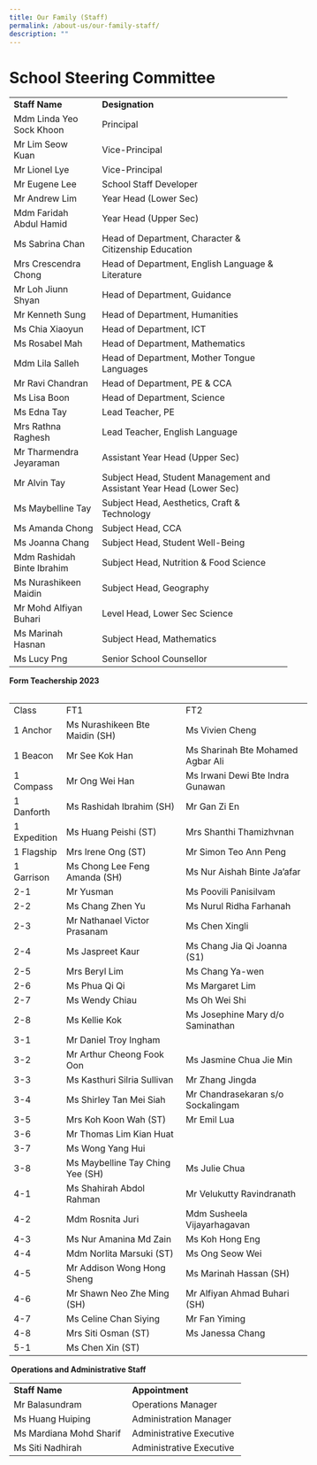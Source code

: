 ```yaml
---
title: Our Family (Staff)
permalink: /about-us/our-family-staff/
description: ""
---
```

# School Steering Committee
<div>
<table>
<tbody>
<tr>
<td><strong>Staff Name</strong></td>
<td><strong>Designation</strong></td>
</tr>
<tr>
<td>Mdm Linda Yeo Sock Khoon</td>
<td>Principal</td>
</tr>
<tr>
<td>Mr Lim Seow Kuan&nbsp;</td>
<td>Vice-Principal&nbsp;</td>
</tr>
<tr>
<td>Mr Lionel Lye</td>
<td>Vice-Principal</td>
</tr>

<tr>
<td>Mr&nbsp;Eugene Lee</td>
<td>School Staff Developer&nbsp;</td>
</tr>
<tr>
<td>Mr Andrew Lim</td>
<td>Year Head (Lower Sec)</td>
</tr>
<tr>
<td>Mdm Faridah Abdul Hamid</td>
<td>Year Head (Upper Sec)</td>
</tr>
<tr>
<td>Ms Sabrina Chan</td>
<td>Head of Department, Character & Citizenship Education</td>
</tr>
<tr>
<td>Mrs Crescendra Chong</td>
<td>Head of Department,&nbsp;English Language & Literature</td>
</tr>
<tr>
<td>Mr Loh Jiunn Shyan</td>
<td>Head of Department,&nbsp;Guidance</td>
</tr>
<tr>
<td>Mr Kenneth Sung</td>
<td>Head of Department, Humanities&nbsp;</td>
</tr>
<tr>
<td>Ms Chia Xiaoyun</td>
<td>Head of Department, ICT</td>
</tr>
<tr>
<td>Ms Rosabel Mah</td>
<td>Head of Department, Mathematics</td>
</tr>
<tr>
<td>Mdm Lila Salleh</td>
<td>Head of Department, Mother Tongue Languages</td>
</tr>
<tr>
<td>Mr Ravi Chandran</td>
<td>Head of Department, PE & CCA</td>
</tr>
<tr>
<td>Ms Lisa Boon</td>
<td>Head of Department,&nbsp;Science</td>
</tr>
<tr>
<td>Ms Edna Tay</td>
<td>Lead Teacher, PE</td>
</tr>
<tr>
<td>Mrs Rathna Raghesh</td>
<td>Lead Teacher,&nbsp;English Language</td>
</tr>
<tr>
<td>Mr Tharmendra Jeyaraman</td>
<td>Assistant Year Head (Upper Sec)</td>
</tr>
<tr>
<td>Mr Alvin Tay</td>
<td>Subject Head, Student Management and Assistant Year Head (Lower Sec)</td>
</tr>
<tr>
<td>Ms Maybelline Tay</td>
<td>Subject Head, Aesthetics, Craft & Technology</td>
</tr>
<tr>
<td>Ms Amanda Chong</td>
<td>Subject Head, CCA</td>
</tr>
<tr>
<td>Ms Joanna Chang</td>
<td>Subject Head, Student Well-Being</td>
</tr>
<tr>
<td>Mdm Rashidah Binte Ibrahim</td>
<td>Subject Head,&nbsp;Nutrition &amp; Food Science</td>
</tr>
<tr>
<td>Ms Nurashikeen Maidin</td>
<td>Subject Head, Geography</td>
</tr>
<tr>
<td>Mr Mohd Alfiyan Buhari</td>
<td>Level Head, Lower Sec Science</td>
</tr>
<tr>
<td>Ms Marinah Hasnan&nbsp;</td>
<td>Subject Head, Mathematics</td>
</tr>
<tr>
<td>Ms Lucy Png</td>
<td>Senior School Counsellor</td>
</tr>
</tbody>
</table>
</div>
<p><strong>Form Teachership 2023<br /></strong></p>
<table width="0">
<tbody>
<tr>

<table border="0" cellpadding="0" cellspacing="0" width="539" style="border-collapse:
 collapse;width:405pt"><colgroup><col width="60" style="mso-width-source:userset;mso-width-alt:2194;width:45pt"> <col width="237" style="mso-width-source:userset;mso-width-alt:8667;width:178pt"> <col width="242" style="mso-width-source:userset;mso-width-alt:8850;width:182pt"></colgroup><tbody><tr height="22" style="height:16.5pt"><td height="22" class="xl67" dir="LTR" width="60" style="height:16.5pt;width:45pt">Class</td><td class="xl67" dir="LTR" width="237" style="border-left:none;width:178pt">FT1</td><td class="xl67" dir="LTR" width="242" style="border-left:none;width:182pt">FT2</td></tr><tr height="23" style="height:17.25pt"><td height="23" class="xl69" dir="LTR" width="60" style="height:17.25pt;border-top:
  none;width:45pt">1 Anchor</td><td class="xl71" dir="LTR" width="237" style="border-top:none;border-left:none;
  width:178pt">Ms Nurashikeen Bte Maidin (SH)</td><td class="xl73" dir="LTR" width="242" style="border-left:none;width:182pt"> Ms Vivien Cheng</td></tr><tr height="22" style="height:16.5pt"><td height="22" class="xl74" dir="LTR" width="60" style="height:16.5pt;border-top:
  none;width:45pt">1 Beacon</td><td class="xl76" dir="LTR" width="237" style="border-top:none;border-left:none;
  width:178pt"> Mr See Kok Han</td><td class="xl76" dir="LTR" width="242" style="border-top:none;border-left:none;
  width:182pt"> Ms Sharinah Bte Mohamed Agbar Ali</td></tr><tr height="23" style="height:17.25pt"><td height="23" class="xl74" dir="LTR" width="60" style="height:17.25pt;border-top:
  none;width:45pt">1 Compass</td><td class="xl71" dir="LTR" width="237" style="border-left:none;width:178pt">Mr Ong Wei Han</td><td class="xl73" dir="LTR" width="242" style="border-top:none;border-left:none;
  width:182pt">Ms Irwani Dewi Bte Indra Gunawan</td></tr><tr height="22" style="height:16.5pt"><td height="22" class="xl74" dir="LTR" width="60" style="height:16.5pt;border-top:
  none;width:45pt">1 Danforth</td><td class="xl76" dir="LTR" width="237" style="border-top:none;border-left:none;
  width:178pt">Ms Rashidah Ibrahim (SH)</td><td class="xl76" dir="LTR" width="242" style="border-top:none;border-left:none;
  width:182pt">Mr Gan Zi En</td></tr><tr height="23" style="height:17.25pt"><td height="23" class="xl74" dir="LTR" width="60" style="height:17.25pt;border-top:
  none;width:45pt">1 Expedition</td><td class="xl71" dir="LTR" width="237" style="border-left:none;width:178pt">Ms Huang Peishi (ST)</td><td class="xl73" dir="LTR" width="242" style="border-top:none;border-left:none;
  width:182pt">Mrs Shanthi Thamizhvnan</td></tr><tr height="22" style="height:16.5pt"><td height="22" class="xl74" dir="LTR" width="60" style="height:16.5pt;border-top:
  none;width:45pt">1 Flagship</td><td class="xl76" dir="LTR" width="237" style="border-top:none;border-left:none;
  width:178pt">Mrs Irene Ong (ST)</td><td class="xl76" dir="LTR" width="242" style="border-top:none;border-left:none;
  width:182pt">Mr Simon Teo Ann Peng</td></tr><tr height="23" style="height:17.25pt"><td height="23" class="xl74" dir="LTR" width="60" style="height:17.25pt;border-top:
  none;width:45pt">1 Garrison</td><td class="xl73" dir="LTR" width="237" style="border-top:none;border-left:none;
  width:178pt">Ms Chong Lee Feng Amanda (SH)</td><td class="xl73" dir="LTR" width="242" style="border-top:none;border-left:none;
  width:182pt">Ms Nur Aishah Binte Ja’afar</td></tr><tr height="23" style="mso-height-source:userset;height:17.25pt"><td height="23" class="xl74" dir="LTR" width="60" style="height:17.25pt;border-top:
  none;width:45pt">2-1</td><td class="xl80" dir="LTR" width="237" style="border-top:none;border-left:none;
  width:178pt">Mr Yusman</td><td class="xl71" dir="LTR" width="242" style="border-left:none;width:182pt">Ms Poovili Panisilvam</td></tr><tr height="23" style="height:17.25pt"><td height="23" class="xl69" dir="LTR" width="60" style="height:17.25pt;width:45pt">2-2</td><td class="xl76" dir="LTR" width="237" style="border-top:none;border-left:none;
  width:178pt">Ms Chang Zhen Yu</td><td class="xl76" dir="LTR" width="242" style="border-top:none;border-left:none;
  width:182pt">Ms Nurul Ridha Farhanah</td></tr><tr height="23" style="height:17.25pt"><td height="23" class="xl74" dir="LTR" width="60" style="height:17.25pt;border-top:
  none;width:45pt">2-3</td><td class="xl71" dir="LTR" width="237" style="border-left:none;width:178pt">Mr Nathanael Victor Prasanam</td><td class="xl71" dir="LTR" width="242" style="border-left:none;width:182pt">Ms Chen Xingli</td></tr><tr height="22" style="mso-height-source:userset;height:16.5pt"><td height="22" class="xl74" dir="LTR" width="60" style="height:16.5pt;border-top:
  none;width:45pt">2-4</td><td class="xl76" dir="LTR" width="237" style="border-top:none;border-left:none;
  width:178pt">Ms Jaspreet Kaur</td><td class="xl76" dir="LTR" width="242" style="border-top:none;border-left:none;
  width:182pt">Ms Chang Jia Qi Joanna (S1)</td></tr><tr height="23" style="height:17.25pt"><td height="23" class="xl74" dir="LTR" width="60" style="height:17.25pt;border-top:
  none;width:45pt">2-5</td><td class="xl71" dir="LTR" width="237" style="border-left:none;width:178pt">Mrs Beryl Lim<span style="mso-spacerun:yes">&nbsp;</span></td><td class="xl71" dir="LTR" width="242" style="border-left:none;width:182pt">Ms Chang Ya-wen</td></tr><tr height="22" style="height:16.5pt"><td height="22" class="xl74" dir="LTR" width="60" style="height:16.5pt;border-top:
  none;width:45pt">2-6</td><td class="xl76" dir="LTR" width="237" style="border-top:none;border-left:none;
  width:178pt">Ms Phua Qi Qi</td><td class="xl76" dir="LTR" width="242" style="border-top:none;border-left:none;
  width:182pt">Ms Margaret Lim</td></tr><tr height="23" style="height:17.25pt"><td height="23" class="xl74" dir="LTR" width="60" style="height:17.25pt;border-top:
  none;width:45pt">2-7</td><td class="xl71" dir="LTR" width="237" style="border-left:none;width:178pt">Ms Wendy Chiau</td><td class="xl71" dir="LTR" width="242" style="border-left:none;width:182pt">Ms Oh Wei Shi</td></tr><tr height="22" style="height:16.5pt"><td height="22" class="xl74" dir="LTR" width="60" style="height:16.5pt;border-top:
  none;width:45pt">2-8</td><td class="xl76" dir="LTR" width="237" style="border-top:none;border-left:none;
  width:178pt">Ms Kellie Kok</td><td class="xl81" dir="LTR" width="242" style="border-top:none;border-left:none;
  width:182pt">Ms Josephine Mary d/o Saminathan</td></tr><tr height="23" style="height:17.25pt"><td height="23" class="xl69" dir="LTR" width="60" style="height:17.25pt;width:45pt">3-1</td><td class="xl71" dir="LTR" width="237" style="border-left:none;width:178pt">Mr Daniel Troy Ingham</td><td class="xl79" dir="LTR" width="242" style="border-top:none;border-left:none;
  width:182pt">&nbsp;</td></tr><tr height="22" style="height:16.5pt"><td height="22" class="xl74" dir="LTR" width="60" style="height:16.5pt;border-top:
  none;width:45pt">3-2</td><td class="xl76" dir="LTR" width="237" style="border-top:none;border-left:none;
  width:178pt">Mr Arthur Cheong Fook Oon</td><td class="xl80" dir="LTR" width="242" style="border-top:none;border-left:none;
  width:182pt">Ms Jasmine Chua Jie Min</td></tr><tr height="22" style="height:16.5pt"><td height="22" class="xl74" dir="LTR" width="60" style="height:16.5pt;border-top:
  none;width:45pt">3-3</td><td class="xl73" dir="LTR" width="237" style="border-top:none;border-left:none;
  width:178pt">Ms Kasthuri Silria Sullivan</td><td class="xl80" dir="LTR" width="242" style="border-top:none;border-left:none;
  width:182pt">Mr Zhang Jingda</td></tr><tr height="25" style="mso-height-source:userset;height:18.75pt"><td height="25" class="xl74" dir="LTR" width="60" style="height:18.75pt;border-top:
  none;width:45pt">3-4</td><td class="xl76" dir="LTR" width="237" style="border-top:none;border-left:none;
  width:178pt">Ms Shirley Tan Mei Siah</td><td class="xl80" dir="LTR" width="242" style="border-top:none;border-left:none;
  width:182pt">Mr Chandrasekaran s/o Sockalingam</td></tr><tr height="23" style="height:17.25pt"><td height="23" class="xl74" dir="LTR" width="60" style="height:17.25pt;border-top:
  none;width:45pt">3-5</td><td class="xl73" dir="LTR" width="237" style="border-top:none;border-left:none;
  width:178pt">Mrs Koh Koon Wah (ST)</td><td class="xl71" dir="LTR" width="242" style="border-left:none;width:182pt">Mr Emil Lua</td></tr><tr height="22" style="height:16.5pt"><td height="22" class="xl74" dir="LTR" width="60" style="height:16.5pt;border-top:
  none;width:45pt">3-6</td><td class="xl76" dir="LTR" width="237" style="border-top:none;border-left:none;
  width:178pt">Mr Thomas Lim Kian Huat</td><td class="xl77" dir="LTR" width="242" style="border-top:none;border-left:none;
  width:182pt">&nbsp;</td></tr><tr height="22" style="height:16.5pt"><td height="22" class="xl74" dir="LTR" width="60" style="height:16.5pt;border-top:
  none;width:45pt">3-7</td><td class="xl73" dir="LTR" width="237" style="border-top:none;border-left:none;
  width:178pt">Ms Wong Yang Hui</td><td class="xl79" dir="LTR" width="242" style="border-top:none;border-left:none;
  width:182pt">&nbsp;</td></tr><tr height="22" style="height:16.5pt"><td height="22" class="xl74" dir="LTR" width="60" style="height:16.5pt;border-top:
  none;width:45pt">3-8</td><td class="xl76" dir="LTR" width="237" style="border-top:none;border-left:none;
  width:178pt">Ms Maybelline Tay Ching Yee (SH)</td><td class="xl77" dir="LTR" width="242" style="border-top:none;border-left:none;
  width:182pt">Ms Julie Chua</td></tr><tr height="23" style="height:17.25pt"><td height="23" class="xl82" dir="LTR" width="60" style="height:17.25pt;width:45pt">4-1</td><td class="xl84" dir="LTR" width="237" style="border-left:none;width:178pt">Ms Shahirah Abdol Rahman</td><td class="xl85" dir="LTR" width="242" style="border-left:none;width:182pt">Mr Velukutty Ravindranath</td></tr><tr height="22" style="height:16.5pt"><td height="22" class="xl74" dir="LTR" width="60" style="height:16.5pt;width:45pt">4-2</td><td class="xl76" dir="LTR" width="237" style="border-left:none;width:178pt">Mdm Rosnita Juri</td><td class="xl76" dir="LTR" width="242" style="border-top:none;border-left:none;
  width:182pt">Mdm Susheela Vijayarhagavan</td></tr><tr height="22" style="height:16.5pt"><td height="22" class="xl74" dir="LTR" width="60" style="height:16.5pt;border-top:
  none;width:45pt">4-3</td><td class="xl73" dir="LTR" width="237" style="border-top:none;border-left:none;
  width:178pt">Ms Nur Amanina Md Zain</td><td class="xl73" dir="LTR" width="242" style="border-top:none;border-left:none;
  width:182pt">Ms Koh Hong Eng</td></tr><tr height="22" style="height:16.5pt"><td height="22" class="xl74" dir="LTR" width="60" style="height:16.5pt;border-top:
  none;width:45pt">4-4</td><td class="xl76" dir="LTR" width="237" style="border-top:none;border-left:none;
  width:178pt">Mdm Norlita Marsuki (ST)</td><td class="xl76" dir="LTR" width="242" style="border-top:none;border-left:none;
  width:182pt">Ms Ong Seow Wei</td></tr><tr height="22" style="height:16.5pt"><td height="22" class="xl86" dir="LTR" width="60" style="height:16.5pt;border-top:
  none;width:45pt">4-5</td><td class="xl88" dir="LTR" width="237" style="border-top:none;border-left:none;
  width:178pt">Mr Addison Wong Hong Sheng</td><td class="xl88" dir="LTR" width="242" style="border-top:none;border-left:none;
  width:182pt">Ms Marinah Hassan (SH)</td></tr><tr height="23" style="mso-height-source:userset;height:17.25pt"><td height="23" class="xl74" dir="LTR" width="60" style="height:17.25pt;width:45pt">4-6</td><td class="xl76" dir="LTR" width="237" style="border-left:none;width:178pt">Mr Shawn Neo Zhe Ming (SH)</td><td class="xl76" dir="LTR" width="242" style="border-left:none;width:182pt">Mr Alfiyan Ahmad Buhari (SH)</td></tr><tr height="22" style="height:16.5pt"><td height="22" class="xl74" dir="LTR" width="60" style="height:16.5pt;border-top:
  none;width:45pt">4-7</td><td class="xl73" dir="LTR" width="237" style="border-top:none;border-left:none;
  width:178pt">Ms Celine Chan Siying</td><td class="xl73" dir="LTR" width="242" style="border-top:none;border-left:none;
  width:182pt">Mr Fan Yiming</td></tr><tr height="22" style="height:16.5pt"><td height="22" class="xl74" dir="LTR" width="60" style="height:16.5pt;border-top:
  none;width:45pt">4-8</td><td class="xl76" dir="LTR" width="237" style="border-top:none;border-left:none;
  width:178pt">Mrs Siti Osman (ST)</td><td class="xl76" dir="LTR" width="242" style="border-top:none;border-left:none;
  width:182pt">Ms Janessa Chang</td></tr><tr height="22" style="height:16.5pt"><td height="22" class="xl74" dir="LTR" width="60" style="height:16.5pt;border-top:
  none;width:45pt">5-1</td><td class="xl73" dir="LTR" width="237" style="border-top:none;border-left:none;
  width:178pt">Ms Chen Xin (ST)</td><td class="xl89" width="242" style="border-top:none;border-left:none;width:182pt">&nbsp;</td></tr></tbody></table>



	
	
	
	
	
	
	
	
	
	
</tr>
</tbody>
</table>
<p><strong>&nbsp;Operations and Administrative Staff</strong></p>
<div>
<table>
<tbody>
<tr>
<td><strong>Staff Name</strong></td>
<td><strong>Appointment</strong></td>
</tr>
<tr>
<td>Mr Balasundram</td>
<td>Operations Manager&nbsp;</td>
</tr>
<tr>
<td>Ms Huang Huiping</td>
<td>Administration Manager</td>
</tr>
<tr>
<td>Ms Mardiana Mohd Sharif&nbsp;</td>
<td>Administrative Executive&nbsp;</td>
</tr>
<tr>
<td>Ms Siti Nadhirah&nbsp;</td>
<td>Administrative Executive&nbsp;</td>
</tr>
</tbody>
</table>